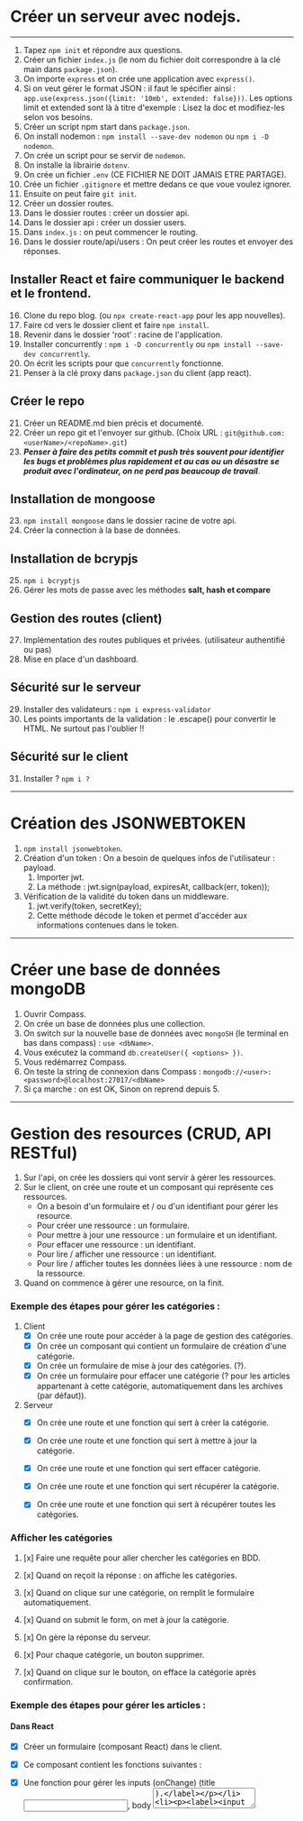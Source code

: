 # Créer un serveur avec nodejs.

---

1. Tapez `npm init` et répondre aux questions.
2. Créer un fichier `index.js` (le nom du fichier doit correspondre à la clé main dans `package.json`).
3. On importe `express` et on crée une application avec `express()`.
4. Si on veut gérer le format JSON : il faut le spécifier ainsi : `app.use(express.json({limit: '10mb', extended: false}))`. Les options limit et extended sont là à titre d'exemple : Lisez la doc et modifiez-les selon vos besoins.
5. Créer un script npm start dans `package.json`.
6. On install nodemon : `npm install --save-dev nodemon` ou `npm i -D nodemon`.
7. On crée un script pour se servir de `nodemon`.
8. On installe la librairie `dotenv`.
9. On crée un fichier `.env` (CE FICHIER NE DOIT JAMAIS ETRE PARTAGE).
10. Crée un fichier `.gitignore` et mettre dedans ce que voue voulez ignorer.
11. Ensuite on peut faire `git init`.
12. Créer un dossier routes.
13. Dans le dossier routes : créer un dossier api.
14. Dans le dossier api : créer un dossier users.
15. Dans `index.js` : on peut commencer le routing.
16. Dans le dossier route/api/users : On peut créer les routes et envoyer des réponses.
    
## Installer React et faire communiquer le backend et le frontend.

16. Clone du repo blog. (ou `npx create-react-app` pour les app nouvelles).
17. Faire cd vers le dossier client et faire `npm install`.
18. Revenir dans le dossier 'root' : racine de l'application.
18. Installer concurrently : `npm i -D concurrently` ou `npm install --save-dev concurrently`.
19. On écrit les scripts pour que `concurrently` fonctionne.
20. Penser à la clé proxy dans `package.json` du client (app react).
    
## Créer le repo

21. Créer un README.md bien précis et documenté.
22. Créer un repo git et l'envoyer sur github. (Choix URL : `git@github.com:<userName>/<repoName>.git`)
23. **_Penser à faire des petits commit et push très souvent pour identifier les bugs et problèmes plus rapidement et au cas ou un désastre se produit avec l'ordinateur, on ne perd pas beaucoup de travail_**.


## Installation de mongoose
23. `npm install mongoose` dans le dossier racine de votre api.
24. Créer la connection à la base de données.

## Installation de bcrypjs
25. `npm i bcryptjs`
26. Gérer les mots de passe avec les méthodes **salt, hash et compare**

## Gestion des routes (client)
27. Implémentation des routes publiques et privées. (utilisateur authentifié ou pas)
28. Mise en place d'un dashboard.


## Sécurité sur le serveur
29. Installer des validateurs : `npm i express-validator`
30. Les points importants de la validation : le .escape() pour convertir le HTML. Ne surtout pas l'oublier !!

## Sécurité sur le client
31. Installer ? `npm i ?`

---

# Création des JSONWEBTOKEN
1. `npm install jsonwebtoken`.
2. Création d'un token : On a besoin de quelques infos de l'utilisateur : payload.
    1. Importer jwt.
    2. La méthode : jwt.sign(payload, expiresAt, callback(err, token));
3. Vérification de la validité du token dans un middleware.
    1. jwt.verify(token, secretKey);
    2. Cette méthode décode le token et permet d'accéder aux informations contenues dans le token.

---

# Créer une base de données mongoDB
1. Ouvrir Compass.
2. On crée un base de données plus une collection.
3. On switch sur la nouvelle base de données avec `mongoSH` (le terminal en bas dans compass) : `use <dbName>`.
4. Vous exécutez la command `db.createUser({ <options> })`.
5. Vous redémarrez Compass.
6. On teste la string de connexion dans Compass : `mongodb://<user>:<password>@localhost:27017/<dbName>`
7. Si ça marche : on est OK, Sinon on reprend depuis 5.

---

# Gestion des resources (CRUD, API RESTful)
1. Sur l'api, on crée les dossiers qui vont servir à gérer les ressources.
2. Sur le client, on crée une route et un composant qui représente ces ressources.
   - On a besoin d'un formulaire et / ou d'un identifiant pour gérer les resource.
   - Pour créer une ressource : un formulaire.
   - Pour mettre à jour une ressource : un formulaire et un identifiant.
   - Pour effacer une ressource : un identifiant.
   - Pour lire / afficher une ressource : un identifiant.
   - Pour lire / afficher toutes les données liées à une ressource : nom de la ressource.
3. Quand on commence à gérer une resource, on la finit.



### Exemple des étapes pour gérer les catégories :
1. Client
   - [x] On crée une route pour accéder à la page de gestion des catégories.
   - [x] On crée un composant qui contient un formulaire de création d'une catégorie.
   - [x] On crée un formulaire de mise à jour des catégories. (?).
   - [x] On crée un formulaire pour effacer une catégorie (? pour les articles appartenant à cette catégorie, automatiquement dans les archives (par défaut)).

2. Serveur
   - [x] On crée une route et une fonction qui sert à créer la catégorie.
   - [x] On crée une route et une fonction qui sert à mettre à jour la catégorie.
   - [x] On crée une route et une fonction qui sert effacer catégorie.
   - [x] On crée une route et une fonction qui sert récupérer la catégorie.
   - [x] On crée une route et une fonction qui sert à récupérer toutes les catégories.



### Afficher les catégories

1. [x] Faire une requête pour aller chercher les catégories en BDD.
2. [x] Quand on reçoit la réponse : on affiche les catégories.
3. [x] Quand on clique sur une catégorie, on remplit le formulaire automatiquement.
4. [x] Quand on submit le form, on met à jour la catégorie.
5. [x] On gère la réponse du serveur.

1. [x] Pour chaque catégorie, un bouton supprimer.
2. [x] Quand on clique sur le bouton, on efface la catégorie après confirmation.



### Exemple des étapes pour gérer les articles :

#### Dans React
- [x] Créer un formulaire (composant React) dans le client.
- [x] Ce composant contient les fonctions suivantes :
- [x] Une fonction pour gérer les inputs (onChange) (title <input>, body <textarea>).
- [x] Une fonction pour envoyer les données vers le serveur (onSubmit).
- [x] State : Un state pour les données du formulaire.


#### Sur le serveur 
- [x] Créer une route dans le fichier index.js (racine du serveur).
- [x] Créer le fichier correspondant à la route.
- [x] Valider la validité les requêtes avec exress-validator.
- [x] Pouvoir enregistrer un article dans la BDD avec ce fichier.
